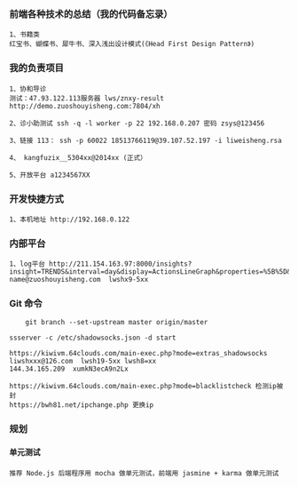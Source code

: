 ### 前端各种技术的总结（我的代码备忘录）
    1、书籍类
    红宝书、蝴蝶书、犀牛书、深入浅出设计模式(《Head First Design Pattern》)

### 我的负责项目

    1、协和导诊
    测试：47.93.122.113服务器 lws/znxy-result http://demo.zuoshouyisheng.com:7804/xh

    2、诊小助测试 ssh -q -l worker -p 22 192.168.0.207 密码 zsys@123456

    3、链接 113： ssh -p 60022 18513766119@39.107.52.197 -i liweisheng.rsa

    4、 kangfuzix__5304xx@2014xx (正式）

    5、开放平台 a1234567XX

### 开发快捷方式
    1、本机地址 http://192.168.0.122

### 内部平台
    1、log平台 http://211.154.163.97:8000/insights?insight=TRENDS&interval=day&display=ActionsLineGraph&properties=%5B%5D&filter_test_accounts=false
    name@zuoshouyisheng.com  lwshx9-5xx

### Git 命令
```git
    git branch --set-upstream master origin/master
```

    ssserver -c /etc/shadowsocks.json -d start

    https://kiwivm.64clouds.com/main-exec.php?mode=extras_shadowsocks
    liwshxxx@126.com  lwsh19-5xx lwsh8=xx
    144.34.165.209  xumkN3ecA9n2Lx

    https://kiwivm.64clouds.com/main-exec.php?mode=blacklistcheck 检测ip被封
    https://bwh81.net/ipchange.php 更换ip

### 规划

#### 单元测试
    推荐 Node.js 后端程序用 mocha 做单元测试，前端用 jasmine + karma 做单元测试